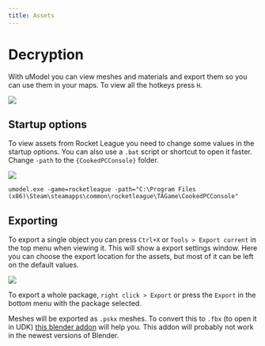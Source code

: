 ```yaml
---
title: Assets
---
```

# Decryption

With uModel you can view meshes and materials and export them so you can use them in your maps. To view all the hotkeys press `H`.

![](~@images/decryption/image222.png)

## Startup options

To view assets from Rocket League you need to change some values in the startup options. You can also use a `.bat` script or shortcut to open it faster. Change `-path` to the `{CookedPCConsole}` folder.

![](~@images/decryption/umodel_start.png)

```
umodel.exe -game=rocketleague -path="C:\Program Files (x86)\Steam\steamapps\common\rocketleague\TAGame\CookedPCConsole"
```

## Exporting

To export a single object you can press `Ctrl+X` or `Tools > Export current` in the top menu when viewing it. This will show a export settings window. Here you can choose the export location for the assets, but most of it can be left on the default values.

![](~@images/decryption/umodel_export.png)

To export a whole package, `right click > Export` or press the `Export` in the bottom menu with the package selected.

Meshes will be exported as `.pskx` meshes. To convert this to `.fbx` (to open it in UDK) [this blender addon](https://github.com/Befzz/blender3d_import_psk_psa) will help you. This addon will probably not work in the newest versions of Blender.